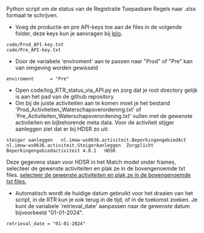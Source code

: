 Python script om de status van de Registratie Toepasbare Regels naar .xlsx formaat te schrijven. 

- Voeg de productie en pre API-keys toe aan de files in de volgende folder, deze keys kun je aanvragen bij [Iplo](https://aandeslagmetdeomgevingswet.nl/ontwikkelaarsportaal/api-register/api/omgevingsdocument-toepasbaar-opvragen/).
```
code/Prod_API-key.txt
code/Pre_API-key.txt
```
- Door de variabele 'enviroment' aan te passen naar "Prod" of "Pre" kan van omgeving worden gewisseld
```
enviroment      = "Pre"
```
- Open code/log_RTR_status_via_API.py en zorg dat je root directory gelijk is aan het pad van de github repository
- Om bij de juiste activiteiten aan te komen moet je het bestand 'Prod_Activiteiten_Waterschapsverordening.txt' of 'Pre_Activiteiten_Waterschapsverordening.txt' vullen met de gewenste activiteiten en bijbehorende meta data. Voor de activiteit stijger aanleggen ziet dat er bij HDSR zo uit:
```
steiger aanleggen	nl.imow-ws0636.activiteit.BeperkingengebiedAct	nl.imow-ws0636.activiteit.SteigerAanleggen	Zorgplicht	Beperkingengebiedactiviteit	4.8.1	HDSR
```
Deze gegevens staan voor HDSR in het Match model onder frames, selecteer de gewenste activiteiten en plak ze in de bovengenoemde txt files.
[selecteer de gewenste activiteiten en plak ze in de bovengenoemde txt files.](./data/ActiviteitenFrame.PNG)

- Automatisch wordt de huidige datum gebruikt voor het draaien van het script, in de RTR kun je ook terug in de tijd, of in de toekomst zoeken. Je kunt de variabele 'retrieval_date' aanpassen naar de gewenste datum bijvoorbeeld "01-01-2024".
```
retrieval_date = "01-01-2024"
```


